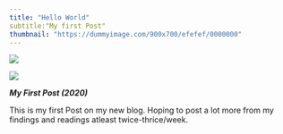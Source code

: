 ```yaml
---
title: "Hello World"
subtitle:"My first Post"
thumbnail: "https://dummyimage.com/900x700/efefef/0000000"
---
```


![](https://dummyimage.com/900x700/efefef/000000)

![](https://dummyimage.com/900x400/efefef/000000)

_**My First Post (2020)**_

This is my first Post on my new blog. Hoping to post a lot more from my findings and readings atleast twice-thrice/week.
